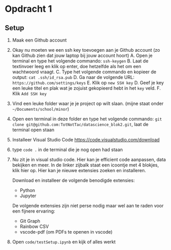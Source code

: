 # Opdracht 1

## Setup

1. Maak een Github account
2. Okay nu moeten we een ssh key toevoegen aan je Github account (zo kan Github zien dat jouw laptop bij jouw account hoort)
   A. Open je terminal en type het volgende commando: `ssh-keygen`
   B. Laat de textinvoer leeg en klik op enter, doe hetzelfde als het om een wachtwoord vraagt.
   C. Type het volgende commando en kopieer de output: `cat .ssh/id_rsa.pub`
   D. Ga naar de volgende URL: `https://github.com/settings/keys`
   E. Klik op `new SSH key`
   D. Geef je key een leuke titel en plak wat je zojuist gekopieerd hebt in het `key` veld.
   F. Klik `Add SSH key`
3. Vind een leuke folder waar je je project op wilt slaan. (mijne staat onder `~/Documents/school/minor`)
4. Open een terminal in deze folder en type het volgende commando: `git clone git@github.com:TotNotTac/datascience_blok2.git`, laat de terminal open staan
5. Installeer Visual Studio Code
   https://code.visualstudio.com/download
6. type `code .` in de terminal die je nog open had staan
7. Nu zit je in visual studio code. Hier kan je efficient code aanpassen, data bekijken en meer.
   In de linker zijbalk staat een icoontje met 4 blokjes, klik hier op. Hier kan je nieuwe extensies zoeken en installeren.

   Download en installeer de volgende benodigde extensies:

   - Python
   - Jupyter

   De volgende extensies zijn niet perse nodig maar wel aan te raden voor een fijnere ervaring:

   - Git Graph
   - Rainbow CSV
   - vscode-pdf (om PDFs te openen in vscode)

8. Open `code/testSetup.ipynb` en kijk of alles werkt
